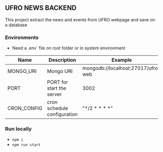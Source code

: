 ## UFRO NEWS BACKEND

This project extract the news and events from UFRO webpage and save on a database

### Environments

- Need a .env` file on root folder or in system environment

| Name        | Description                 | Example                            |
| ----------- | --------------------------- | ---------------------------------- |
| MONGO_URI   | Mongo URI                   | mongodb://localhost:27017/ufro-web |
| PORT        | PORT for start the server   | 3002                               |
| CRON_CONFIG | cron schedule configuration | "*/2 * * * *"                      |

### Run locally

- `npm i`
- `npm run start`
